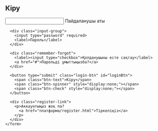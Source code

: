 <!DOCTYPE html>
<html lang="en">
<head>
  <meta charset="UTF-8">
  <meta name="viewport" content="width=device-width, initial-scale=1.0">
  <title>Login</title>
  <link rel="stylesheet" href="style.css">
</head>
<body>
  <div class="glass-container">
    <h2>Кіру</h2>
    <form onsubmit="event.preventDefault(); showAnimation();">
      <div class="input-group">
        <input type="text" required>
        <label>Пайдаланушы аты</label>
      </div>

      <div class="input-group">
        <input type="password" required>
        <label>Пароль</label>
      </div>

      <div class="remember-forgot">
        <label><input type="checkbox">Қолданушыны есте сақтау</label>
        <a href="#">Парольді ұмыттыңызба?</a>
      </div>

      <button type="submit" class="login-btn" id="loginBtn">
        <span class="btn-text">Кіру</span>
        <span class="btn-spinner" style="display:none;"></span>
        <span class="btn-check" style="display:none;"></span>
      </button>

      <div class="register-link">
        <p>Аккаунтыңыз жоқ па?
          <a href="платформа/register.html">Тіркеліңіз</a>
        </p>
      </div>
    </form>
  </div>

  <!-- Дыбыстар -->
  <audio id="clickSound" src="click.mp3"></audio>
  <audio id="dingSound" src="ding.mp3"></audio>

  <script src="анимация.js"></script>
</body>
</html>
